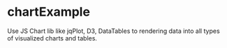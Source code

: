 # chartExample
Use JS Chart lib like jqPlot, D3, DataTables to rendering data into all types of visualized charts and tables.

